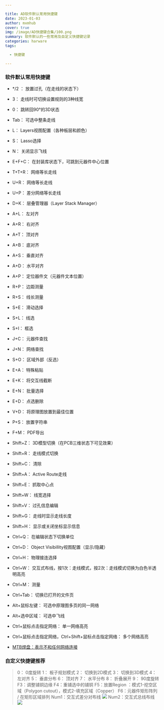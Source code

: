 ```yaml
---

title: AD软件默认常用快捷键
date: 2023-01-03
author: mxmhub
cover: true
img: /image/AD快捷键合集/100.png
summary: 软件默认的一些常用及自定义快捷键记录
categories: harware
tags:

  - 快捷键

---
```



### 软件默认常用快捷键
- */2 ：    放置过孔（在走线的状态下）
- 3：    走线时可切换设置规则的3种线宽
- 0：    跳转回90°的3D状态
- Tab：    可选中整条走线
- L：    Layers视图配置（各种板层和颜色）
- S：    Lasso选择
- N：    关闭显示飞线
- E+F+C：    在封装库状态下，可跳到元器件中心位置
- T+T+R：    网络等长走线
- U+R：    网络等长走线
- U+P：    差分网络等长走线
- D+K：    层叠管理器（Layer Stack Manager）
- A+L：    左对齐
- A+R：    右对齐
- A+T：    顶对齐
- A+B：    底对齐
- A+S：    垂直对齐
- A+D：    水平对齐
- A+P：    定位器件文（元器件文本位置）
- R+P：    边距测量
- R+S：    线长测量
- S+E：    滑动选择
- S+L：    线选
- S+I：    框选
- J+C：    元器件查找
- J+N：    网络查找
- S+O：    区域外部（反选）
- E+A：    特殊粘贴
- E+K：    将交互线截断
- E+N：    批量选择
- E+D：    点选删除
- V+D：    将原理图放置到最佳位置
- P+S：    放置字符串
- F+M：    PDF导出
- Shift+Z：    3D模型切换（在PCB三维状态下可见效果）
- Shift+R：    走线模式切换
- Shift+C：    清除
- Shift+A：    Active Route走线
- Shift+E：    抓取中心点
- Shift+W：    线宽选择
- Shift+V：    过孔信息编辑
- Shift+G：    走线时显示走线长度
- Shift+H：    显示或关闭坐标显示信息
- Ctrl+Q：    在编辑状态下切换单位
- Ctrl+D：    Object Visibillity视图配置（显示/隐藏）
- Ctrl+H：    物理接连选择
- Ctrl+W：    交互式布线，按1次：走线模式，按2次：走线模式切换为白色半透明高亮
- Ctrl+M：    测量
- Ctrl+Tab：    切换已打开的文件页
- Alt+鼠标左键：    可选中原理图多页的同一网络
- Alt+选中区域：    可选中飞线
- Ctrl+鼠标点击指定网络：    单一网络高亮
- Ctrl+鼠标点击指定网络，Ctrl+Shift+鼠标点击指定网络： 多个网络高亮

- <u>MTB焊盘：表示不和任何网络连接</u>

### 自定义快捷键推荐
> 0：  0度旋转
> 1：  板子规划模式
> 2：  切换到2D模式
> 3：  切换到3D模式
> 4：  左对齐
> 5：  垂直分布
> 6：  顶对齐
> 7：  水平分布
> 8：  折叠展开
> 9：  90度旋转
> F3：调整铺铜边缘
> F4：重铺选中的铺铜 
> F5：放置Region ：模式1-挖空区域（Polygon cutout），模式2-填充区域（Copper）
> F6：元器件矩形阵列 / 在矩形区域排列
> Num1：交互式差分对布线  ![](/image/AD快捷键合集/1.png)
> Num2：交互式总线布线 ![](/image/AD快捷键合集/2.png)
